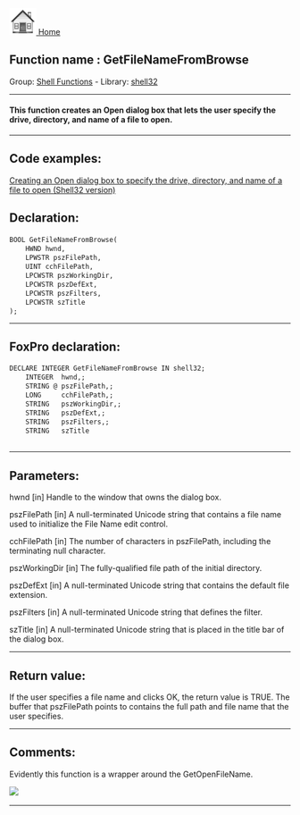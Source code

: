 [<img src="../../images/home.png"> Home ](https://github.com/VFPX/Win32API)  

## Function name : GetFileNameFromBrowse
Group: [Shell Functions](../../functions_group.md#Shell_Functions)  -  Library: [shell32](../../libraries.md#shell32)  
***  


#### This function creates an Open dialog box that lets the user specify the drive, directory, and name of a file to open. 
***  


## Code examples:
[Creating an Open dialog box to specify the drive, directory, and name of a file to open (Shell32 version)](../../samples/sample_365.md)  

## Declaration:
```foxpro  
BOOL GetFileNameFromBrowse(
	HWND hwnd,
	LPWSTR pszFilePath,
	UINT cchFilePath,
	LPCWSTR pszWorkingDir,
	LPCWSTR pszDefExt,
	LPCWSTR pszFilters,
	LPCWSTR szTitle
);  
```  
***  


## FoxPro declaration:
```foxpro  
DECLARE INTEGER GetFileNameFromBrowse IN shell32;
	INTEGER  hwnd,;
	STRING @ pszFilePath,;
	LONG     cchFilePath,;
	STRING   pszWorkingDir,;
	STRING   pszDefExt,;
	STRING   pszFilters,;
	STRING   szTitle
  
```  
***  


## Parameters:
hwnd
[in] Handle to the window that owns the dialog box.

pszFilePath
[in] A null-terminated Unicode string that contains a file name used to initialize the File Name edit control. 

cchFilePath
[in] The number of characters in pszFilePath, including the terminating null character.

pszWorkingDir
[in] The fully-qualified file path of the initial directory.

pszDefExt
[in] A null-terminated Unicode string that contains the default file extension.

pszFilters
[in] A null-terminated Unicode string that defines the filter. 

szTitle
[in] A null-terminated Unicode string that is placed in the title bar of the dialog box.   
***  


## Return value:
If the user specifies a file name and clicks OK, the return value is TRUE. The buffer that pszFilePath points to contains the full path and file name that the user specifies.  
***  


## Comments:
Evidently this function is a wrapper around the GetOpenFileName.  
  
<img src="http://news2news.com/vfp/images/opendlg.png">  
  
***  

